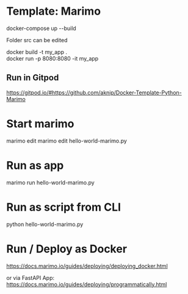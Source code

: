 # Template: Marimo

docker-compose up --build

Folder src can be edited 

docker build -t my_app .  
docker run -p 8080:8080 -it my_app


## Run in Gitpod
https://gitpod.io/#https://github.com/aknip/Docker-Template-Python-Marimo


# Start marimo

marimo edit 
marimo edit hello-world-marimo.py

# Run as app
marimo run hello-world-marimo.py

# Run as script from CLI
python hello-world-marimo.py

# Run / Deploy as Docker
https://docs.marimo.io/guides/deploying/deploying_docker.html

or via FastAPI App: https://docs.marimo.io/guides/deploying/programmatically.html